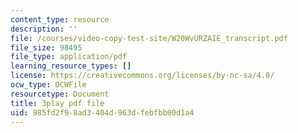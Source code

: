 ```yaml
---
content_type: resource
description: ''
file: /courses/video-copy-test-site/W20WvURZAIE_transcript.pdf
file_size: 98495
file_type: application/pdf
learning_resource_types: []
license: https://creativecommons.org/licenses/by-nc-sa/4.0/
ocw_type: OCWFile
resourcetype: Document
title: 3play pdf file
uid: 985fd2f9-8ad3-404d-963d-febfbb00d1a4
---
```

